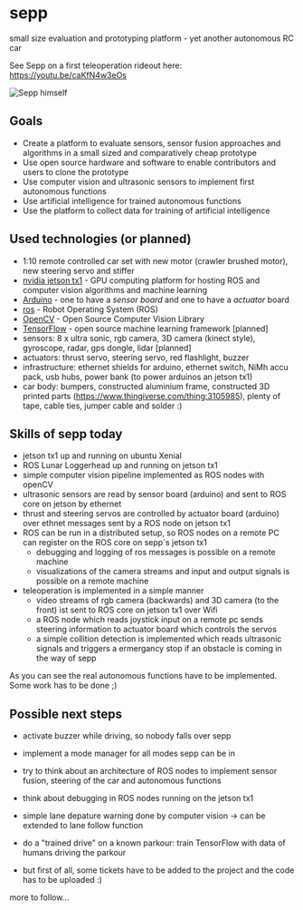 # sepp
small size evaluation and prototyping platform - yet another autonomous RC car

See Sepp on a first teleoperation rideout here: https://youtu.be/caKfN4w3eOs

![Sepp himself](https://github.com/intence/sepp/blob/master/sepp_small.png)

## Goals
* Create a platform to evaluate sensors, sensor fusion approaches and algorithms in a small sized and comparatively cheap prototype
* Use open source hardware and software to enable contributors and users to clone the prototype
* Use computer vision and ultrasonic sensors to implement first autonomous functions
* Use artificial intelligence for trained autonomous functions
* Use the platform to collect data for training of artificial intelligence

## Used technologies (or planned)
* 1:10 remote controlled car set with new motor (crawler brushed motor), new steering servo and stiffer 
* [nvidia jetson tx1](https://www.nvidia.com/en-us/autonomous-machines/embedded-systems-dev-kits-modules/) - GPU computing platform for hosting ROS and computer vision algorithms and machine learning
* [Arduino](https://www.arduino.cc/) - one to have a *sensor board* and one to have a *actuator* board
* [ros](http://www.ros.org/) - Robot Operating System (ROS)
* [OpenCV](https://opencv.org/) - Open Source Computer Vision Library
* [TensorFlow](https://www.tensorflow.org/) - open source machine learning framework [planned]
* sensors: 8 x ultra sonic, rgb camera, 3D camera (kinect style), gyroscope, radar, gps dongle, lidar [planned]
* actuators: thrust servo, steering servo, red flashlight, buzzer
* infrastructure: ethernet shields for arduino, ethernet switch, NiMh accu pack, usb hubs, power bank (to power arduinos an jetson tx1)
* car body: bumpers, constructed aluminium frame, constructed 3D printed parts (https://www.thingiverse.com/thing:3105985), plenty of tape, cable ties, jumper cable and solder :)

## Skills of sepp today
* jetson tx1 up and running on ubuntu Xenial
* ROS Lunar Loggerhead up and running on jetson tx1
* simple computer vision pipeline implemented as ROS nodes with openCV
* ultrasonic sensors are read by sensor board (arduino) and sent to ROS core on jetson by ethernet
* thrust and steering servos are controlled by actuator board (arduino) over ethnet messages sent by a ROS node on jetson tx1
* ROS can be run in a distributed setup, so ROS nodes on a remote PC can register on the ROS core on sepp´s jetson tx1
  * debugging and logging of ros messages is possible on a remote machine
  * visualizations of the camera streams and input and output signals is possible on a remote machine
* teleoperation is implemented in a simple manner
  * video streams of rgb camera (backwards) and 3D camera (to the front) ist sent to ROS core on jetson tx1 over Wifi
  * a ROS node which reads joystick input on a remote pc sends steering information to actuator board which controls the servos
  * a simple collition detection is implemented which reads ultrasonic signals and triggers a ermergancy stop if an obstacle is coming in the way of sepp
  
As you can see the real autonomous functions have to be implemented. Some work has to be done ;)

## Possible next steps
* activate buzzer while driving, so nobody falls over sepp
* implement a mode manager for all modes sepp can be in
* try to think about an architecture of ROS nodes to implement sensor fusion, steering of the car and autonomous functions
* think about debugging in ROS nodes running on the jetson tx1
* simple lane depature warning done by computer vision -> can be extended to lane follow function
* do a "trained drive" on a known parkour: train TensorFlow with data of humans driving the parkour

* but first of all, some tickets have to be added to the project and the code has to be uploaded :)

more to follow...

